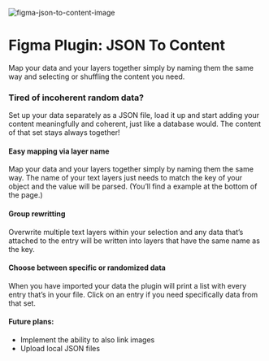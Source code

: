 ![figma-json-to-content-image](https://lucasdietrich.de/github/repositories/figma-json-to-content/img/banner-github.jpg)

# Figma Plugin: JSON To Content
Map your data and your layers together simply by naming them the same way and selecting or shuffling the content you need.

### Tired of incoherent random data?
Set up your data separately as a JSON file, load it up and start adding your content meaningfully and coherent, just like a database would. The content of that set stays always together!

#### Easy mapping via layer name
Map your data and your layers together simply by naming them the same way. The name of your text layers just needs to match the key of your object and the value will be parsed. (You’ll find a example at the bottom of the page.)

#### Group rewritting
Overwrite multiple text layers within your selection and any data that’s attached to the entry will be written into layers that have the same name as the key.

#### Choose between specific or randomized data
When you have imported your data the plugin will print a list with every entry that’s in your file. Click on an entry if you need specifically data from that set.

#### Future plans:
* Implement the ability to also link images
* Upload local JSON files
